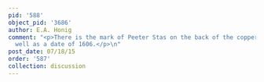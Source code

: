 ```yaml
---
pid: '588'
object_pid: '3686'
author: E.A. Honig
comment: "<p>There is the mark of Peeter Stas on the back of the copper panel, as
  well as a date of 1606.</p>\n"
post_date: 07/18/15
order: '587'
collection: discussion
---
```

